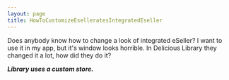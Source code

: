 ```yaml
---
layout: page
title: HowToCustomizeEselleratesIntegratedEseller
---
```




Does anybody know how to change a look of integrated eSeller? I want to use it in my app, but it's window looks horrible. In Delicious Library they changed it a lot, how did they do it?




***Library uses a custom store.***

